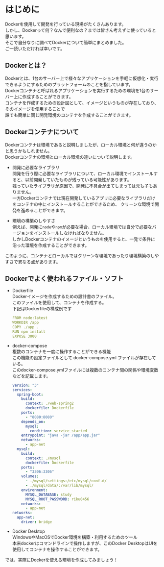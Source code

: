# はじめに
Dockerを使用して開発を行っている現場がたくさんあります。  
しかし、Dockerって何？なんで便利なの？までは皆さん考えずに使っていると思います。  
そこで自分なりに調べてDockerについて簡単にまとめました。  
ご一読いただければ幸いです。  

## Dockerとは？
Dockerとは、1台のサーバー上で様々なアプリケーションを手軽に仮想化・実行できるようにするためのプラットフォームのことを指しています。  
Dockerコンテナと呼ばれるアプリケーションを実行するための環境を1台のサーバー上に作成することができます。  
コンテナを作成するための設計図として、イメージというものが存在しており、そのイメージを使用することで  
誰でも簡単に同じ開発環境のコンテナを作成することができます。  

## Dockerコンテナについて
Dockerコンテナは環境であると説明しましたが、ローカル環境と何が違うのかと思うかもしれません。  
Dockerコンテナの環境とローカル環境の違いについて説明します。

- 開発に必要なライブラリ  
  開発を行う際に必要なライブラリについて、ローカル環境でインストールすると、以前開発していたものが残っている可能性があります。  
  残っていたライブラリが原因で、開発に不具合が出てしまっては元も子もありません。  
  一方Dockerコンテナでは現在開発しているアプリに必要なライブラリだけをコンテナの中にインストールすることができるため、
  クリーンな環境で開発を進めることができます。  

- 環境の構築のしやすさ  
  例えば、開発に`node`や`npm`が必要な場合、ローカル環境では自分で必要なバージョンをインストールしなければなりません。  
  しかしDockerコンテナのイメージというものを使用すると、一発で条件に沿った環境を作成することができます。 

このように、コンテナとローカルではクリーンな環境であったり環境構築のしやすさで異なる点があります。

## Dockerでよく使われるファイル・ソフト
- Dockerfile  
  Dockerイメージを作成するための設計書のファイル。  
  このファイルを使用して、コンテナを作成する。  
  下記はDockerfileの構成例です
  ```yml
  FROM node:latest
  WORKDIR /app
  COPY ./app .
  RUN npm install
  EXPOSE 3000
  ```

- docker-compose  
  複数のコンテナを一度に操作することができる機能  
  この機能の設定ファイルとして docker-compose.yml ファイルが存在している。  
  このdocker-compose.ymlファイルには複数のコンテナ間の関係や環境変数などを記載します。  
  ```yml
  version: "3"
  services:
    spring-boot:
      build:
        context: ./web-spring2
        dockerfile: Dockerfile
      ports:
        - "8080:8080"
      depends_on:
        mysql:
          condition: service_started
      entrypoint: "java -jar /app/app.jar"
      networks:
        - app-net
    mysql:
      build:
        context: ./mysql
        dockerfile: Dockerfile
      ports:
        - "3306:3306"
      volumes:
        - ./mysql/settings:/etc/mysql/conf.d/
        - ./mysql/data/:/var/lib/mysql/
      environment:
        MYSQL_DATABASE: study
        MYSQL_ROOT_PASSWORD: riku0456
      networks:
        - app-net
  networks:
    app-net:
      driver: bridge
  ```

- Docker Desktop  
  WindowsやMacOSでDocker環境を構築・利用するためのツール  
  本来dockerはコマンドラインで操作しますが、このDocker DesktopはUIを使用してコンテナを操作することができます。  


では、実際にDockerを使える環境を作成してみましょう！
